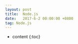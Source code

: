 ```yaml
---
layout: post
title:  Node.js
date:   2017-6-2 00:00:00 +0800
tag: Node.js
---
```


* content
{:toc}

